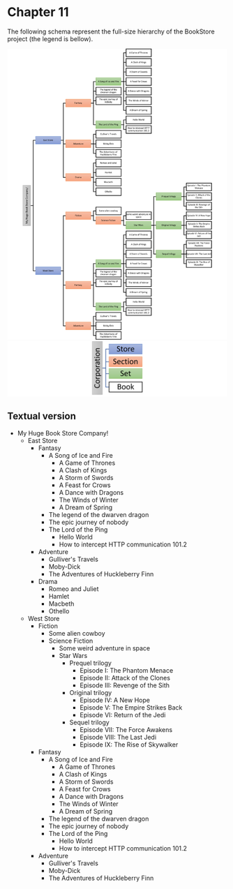 # Chapter 11

The following schema represent the full-size hierarchy of the BookStore project (the legend is bellow).

[![Full size Hierarchy](Hierarchy.png)](Hierarchy.png)
![Legend](Legend.png)

## Textual version

-   My Huge Book Store Company!
    -   East Store
        -   Fantasy
            -   A Song of Ice and Fire
                -   A Game of Thrones
                -   A Clash of Kings
                -   A Storm of Swords
                -   A Feast for Crows
                -   A Dance with Dragons
                -   The Winds of Winter
                -   A Dream of Spring
            -   The legend of the dwarven dragon
            -   The epic journey of nobody
            -   The Lord of the Ping
                -   Hello World
                -   How to intercept HTTP communication 101.2
        -   Adventure
            -   Gulliver's Travels
            -   Moby-Dick
            -   The Adventures of Huckleberry Finn
        -   Drama
            -   Romeo and Juliet
            -   Hamlet
            -   Macbeth
            -   Othello
    -   West Store
        -   Fiction
            -   Some alien cowboy
            -   Science Fiction
                -   Some weird adventure in space
                -   Star Wars
                    -   Prequel trilogy
                        -   Episode I: The Phantom Menace
                        -   Episode II: Attack of the Clones
                        -   Episode III: Revenge of the Sith
                    -   Original trilogy
                        -   Episode IV: A New Hope
                        -   Episode V: The Empire Strikes Back
                        -   Episode VI: Return of the Jedi
                    -   Sequel trilogy
                        -   Episode VII: The Force Awakens
                        -   Episode VIII: The Last Jedi
                        -   Episode IX: The Rise of Skywalker
        -   Fantasy
            -   A Song of Ice and Fire
                -   A Game of Thrones
                -   A Clash of Kings
                -   A Storm of Swords
                -   A Feast for Crows
                -   A Dance with Dragons
                -   The Winds of Winter
                -   A Dream of Spring
            -   The legend of the dwarven dragon
            -   The epic journey of nobody
            -   The Lord of the Ping
                -   Hello World
                -   How to intercept HTTP communication 101.2
        -   Adventure
            -   Gulliver's Travels
            -   Moby-Dick
            -   The Adventures of Huckleberry Finn
